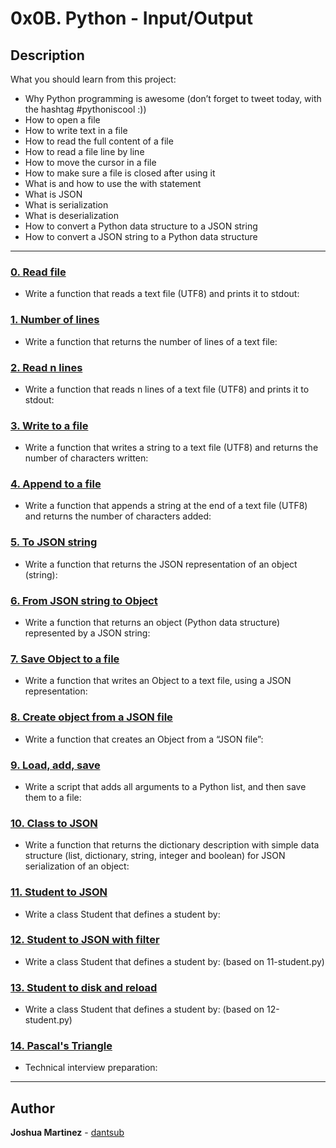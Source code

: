 # 0x0B. Python - Input/Output

## Description

What you should learn from this project:

* Why Python programming is awesome (don’t forget to tweet today, with the hashtag #pythoniscool :))
* How to open a file
* How to write text in a file
* How to read the full content of a file
* How to read a file line by line
* How to move the cursor in a file
* How to make sure a file is closed after using it
* What is and how to use the with statement
* What is JSON
* What is serialization
* What is deserialization
* How to convert a Python data structure to a JSON string
* How to convert a JSON string to a Python data structure

---

### [0. Read file](./0-read_file.py)

* Write a function that reads a text file (UTF8) and prints it to stdout:

### [1. Number of lines](./1-number_of_lines.py)

* Write a function that returns the number of lines of a text file:

### [2. Read n lines](./2-read_lines.py)

* Write a function that reads n lines of a text file (UTF8) and prints it to stdout:

### [3. Write to a file](./3-write_file.py)

* Write a function that writes a string to a text file (UTF8) and returns the number of characters written:

### [4. Append to a file](./4-append_write.py)

* Write a function that appends a string at the end of a text file (UTF8) and returns the number of characters added:

### [5. To JSON string](./5-to_json_string.py)

* Write a function that returns the JSON representation of an object (string):

### [6. From JSON string to Object](./6-from_json_string.py)

* Write a function that returns an object (Python data structure) represented by a JSON string:

### [7. Save Object to a file](./7-save_to_json_file.py)

* Write a function that writes an Object to a text file, using a JSON representation:

### [8. Create object from a JSON file](./8-load_from_json_file.py)

* Write a function that creates an Object from a “JSON file”:

### [9. Load, add, save](./9-add_item.py)

* Write a script that adds all arguments to a Python list, and then save them to a file:

### [10. Class to JSON](./10-class_to_json.py)

* Write a function that returns the dictionary description with simple data structure (list, dictionary, string, integer and boolean) for JSON serialization of an object:

### [11. Student to JSON](./11-student.py)

* Write a class Student that defines a student by:

### [12. Student to JSON with filter](./12-student.py)

* Write a class Student that defines a student by: (based on 11-student.py)

### [13. Student to disk and reload](./13-student.py)

* Write a class Student that defines a student by: (based on 12-student.py)

### [14. Pascal's Triangle](./14-pascal_triangle.py)

* Technical interview preparation:

---

## Author

**Joshua Martinez** - [dantsub](https://github.com/dantsub)
